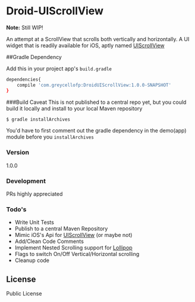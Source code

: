 # Droid-UIScrollView
**Note:** Still WIP!

An attempt at a ScrollView that scrolls both vertically and horizontally. A UI widget that is readily available for iOS, aptly named [UIScrollView]

##Gradle Dependency

Add this in your project app's ```build.gradle```

```sh
dependencies{
    compile 'com.greycellofp:DroidUIScrollView:1.0.0-SNAPSHOT'
}
```
###Build Caveat
This is not published to a central repo yet, but you could build it locally and install to your local Maven repository

```sh
$ gradle installArchives
```
You'd have to first comment out the gradle dependency in the demo(app) module before you ```installArchives```
### Version
1.0.0

### Development

PRs highly appreciated

### Todo's

 - Write Unit Tests
 - Publish to a central Maven Repository
 - Mimic iOS's Api for [UIScrollView] (or maybe not)
 - Add/Clean Code Comments
 - Implement Nested Scrolling support for [Lollipop]
 - Flags to switch On/Off Vertical/Horizontal scrolling
 - Cleanup code

License
----

Public License

[UIScrollView]:https://developer.apple.com/library/ios/documentation/UIKit/Reference/UIScrollView_Class/index.html
[Lollipop]:http://www.android.com/versions/lollipop-5-0/
